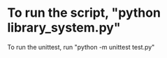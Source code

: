 # To run the script, "python library_system.py"

To run the unittest, run "python -m unittest test.py"
